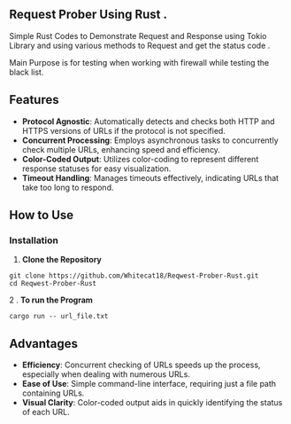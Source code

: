 ## Request Prober Using Rust . 

Simple Rust Codes to Demonstrate Request and Response using Tokio Library and using various methods to Request and get the status code . 

Main Purpose is for testing when working with firewall while testing the black list.

## Features

- **Protocol Agnostic**: Automatically detects and checks both HTTP and HTTPS versions of URLs if the protocol is not specified.
- **Concurrent Processing**: Employs asynchronous tasks to concurrently check multiple URLs, enhancing speed and efficiency.
- **Color-Coded Output**: Utilizes color-coding to represent different response statuses for easy visualization.
- **Timeout Handling**: Manages timeouts effectively, indicating URLs that take too long to respond.

## How to Use

### Installation

1. **Clone the Repository**

```
git clone https://github.com/Whitecat18/Reqwest-Prober-Rust.git
cd Reqwest-Prober-Rust
```

2 . **To run the Program**

```
cargo run -- url_file.txt 
```

## Advantages

- **Efficiency**: Concurrent checking of URLs speeds up the process, especially when dealing with numerous URLs.
- **Ease of Use**: Simple command-line interface, requiring just a file path containing URLs.
- **Visual Clarity**: Color-coded output aids in quickly identifying the status of each URL.

